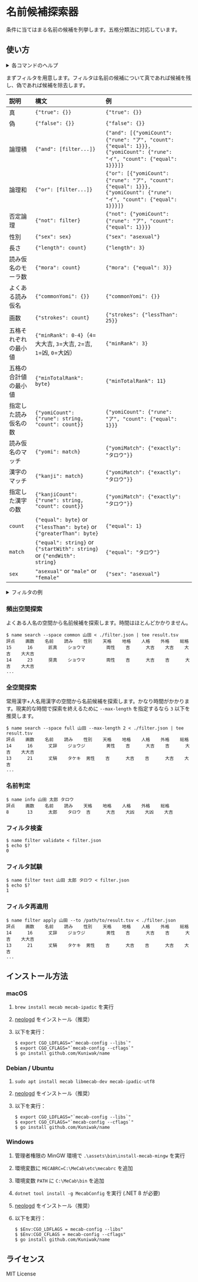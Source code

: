 名前候補探索器
==============

条件に当てはまる名前の候補を列挙します。五格分類法に対応しています。


使い方
-----

<details>
<summary>各コマンドのヘルプ</summary>

```console
$ name -h
Usage: name [subcommand] [options]

SUBCOMMANDS
  filter    name filter related commands
  search    search for given names
  info    show information about a given name

$ name search -h
Usage: name [options] <familyName>

OPTIONS
  -dir-dict string
        Directory of MeCab dictionary (full space only) (default "")
  -max-length int
        Maximum length of a given name (default 3)
  -min-length int
        Minimum length of a given name (default 1)
  -space string
        Search spaces (available: full, common) (default "common")
  -yomi-count int
        Number of Yomi-Gana candidates (default 5)

STDIN
        Filter notated in JSON. See "name filter validate --help" for details.

EXAMPLES
        $ name search 山田 < ./filter.example.json
        評点    画数    名前    読み    天格    地格    人格    外格    総格
        15      13      一喜    イッキ  吉      大吉    大吉    大大吉  大吉
        15      13      一喜    イッキ  吉      大吉    大吉    大大吉  大吉
        ...

$ name info -h
Usage: name info [options] <familyName> <givenName> <yomi>

EXAMPLES
        $ name info 山田 太郎 タロウ
        評点    画数    名前    読み    天格    地格    人格    外格    総格
        8       13      太郎    タロウ  吉      大吉    大凶    大凶    大吉

$ name filter validate -h
Usage: name filter validate

STDIN
        Filter notated in JSON.

                filter       := true | false | and | or | not | sex | length | mora | strokes | minRank | minTotalRank |
                        yomiCount | yomi | kanjiCount | kanji
                true         := {"true": {}}
                false        := {"false": {}}
                and          := {"and": [filter...]}
                or           := {"or": [filter...]}
                not          := {"not": filter}
                sex          := {"sex": "asexual" | "male" | "female"}
                length       := {"length": count}
                mora         := {"maxMora": count}
                strokes      := {"strokes": count}
                minRank      := {"minRank": 0-4} (4=大大吉, 3=大吉, 2=吉, 1=凶, 0=大凶)
                minTotalRank := {"minTotalRank": byte}
                yomiCount    := {"yomiCount": {"rune": rune, "count": count}}
                yomi         := {"yomi": match}
                kanjiCount   := {"kanjiCount": {"rune": rune, "count": count}}
                kanji        := {"kanji": match}
                count        := {"equal": byte} | {"greaterThan": byte} | {"lessThan": byte}
                match        := {"equal": string} | {"contain": string} | {"startWith": string} | {"endWith": string}
                byte         := 0-255
                rune         := string that contains only one rune

EXAMPLES
        $ name filter validate < valid-filter.json
        $ echo $?
        0

        $ name filter validate < invalid-filter.json
        $ echo $?
        1

$ name filter test -h
Usage: name filter test <familyName> <givenName> <yomi>

STDIN
        Filter notated in JSON. See "name filter validate --help" for details.

EXAMPLES
        $ name filter test 田中 太郎 タロウ < filter.json
        $ echo $?
        0

        $ name filter test 田中 太郎 タロウ < filter.json
        $ echo $?
        1
        
$ name filter apply -h
Usage: name filter apply <familyName> --to <path>
OPTIONS
  -to name search
        path to the result file of name search

STDIN
        Filter notated in JSON. See "name filter validate --help" for details.

EXAMPLES
        $ name filter apply 山田 --to /path/to/result.tsv < ./filter.example.json
        評点    画数    名前    読み    天格    地格    人格    外格    総格
        15      13      一喜    イッキ  吉      大吉    大吉    大大吉  大吉
        15      13      一喜    イッキ  吉      大吉    大吉    大大吉  大吉
```
</details>

まずフィルタを用意します。フィルタは名前の候補について真であれば候補を残し、偽であれば候補を除去します。

| 説明         | 構文                                                                      | 例                                                                                                                     |
|:-----------|:------------------------------------------------------------------------|:----------------------------------------------------------------------------------------------------------------------|
| 真          | `{"true": {}}`                                                          | `{"true": {}}`                                                                                                        |
| 偽          | `{"false": {}}`                                                         | `{"false": {}}`                                                                                                       |
| 論理積        | `{"and": [filter...]}`                                                  | `{"and": [{"yomiCount": {"rune": "ア", "count": {"equal": 1}}}, {"yomiCount": {"rune": "イ", "count": {"equal": 1}}}]}` |
| 論理和        | `{"or": [filter...]}`                                                   | `{"or": [{"yomiCount": {"rune": "ア", "count": {"equal": 1}}}, {"yomiCount": {"rune": "イ", "count": {"equal": 1}}}]}`  |
| 否定論理       | `{"not": filter}`                                                       | `{"not": {"yomiCount": {"rune": "ア", "count": {"equal": 1}}}}`                                                        |
| 性別         | `{"sex": sex}`                                                          | `{"sex": "asexual"}`                                                                                                  |
| 長さ         | `{"length": count}`                                                     | `{"length": 3}`                                                                                                       |
| 読み仮名のモーラ数  | `{"mora": count}`                                                       | `{"mora": {"equal": 3}}`                                                                                              |
| よくある読み仮名   | `{"commonYomi": {}}`                                                    | `{"commonYomi": {}}`                                                                                                  |
| 画数         | `{"strokes": count}`                                                    | `{"strokes": {"lessThan": 25}}`                                                                                       |
| 五格それぞれの最小値 | `{"minRank": 0-4}`（`4`=大大吉, `3`=大吉, `2`=吉, `1`=凶, `0`=大凶）               | `{"minRank": 3}`                                                                                                      |
| 五格の合計値の最小値 | `{"minTotalRank": byte}`                                                | `{"minTotalRank": 11}`                                                                                                |
| 指定した読み仮名の数 | `{"yomiCount": {"rune": string, "count": count}}`                       | `{"yomiCount": {"rune": "ア", "count": {"equal": 1}}}`                                                                 |
| 読み仮名のマッチ   | `{"yomi": match}`                                                       | `{"yomiMatch": {"exactly": "タロウ"}}`                                                                                   |                                                     
| 漢字のマッチ     | `{"kanji": match}`                                                      | `{"yomiMatch": {"exactly": "タロウ"}}`                                                                                   |                                                     
| 指定した漢字の数   | `{"kanjiCount": {"rune": string, "count": count}}`                      | `{"yomiMatch": {"exactly": "タロウ"}}`                                                                                   |                                                     
| `count`    | `{"equal": byte}` or `{"lessThan": byte}` or `{"greaterThan": byte}`    | `{"equal": 1}`                                                                                                        |
| `match`    | `{"equal": string}` or `{"startWith": string}` or `{"endWith": string}` | `{"equal": "タロウ"}`                                                                                                    |
| `sex`      | `"asexual"` or `"male"` or `"female"`                                   | `{"sex": "asexual"}`                                                                                                  |

<details>
<summary>フィルタの例</summary>

```json
{
  "and": [
    {"sex": "male"},
    {"commonYomi": {}},
    {"mora": {"equal": 3}},
    {"minRank": 2},
    {"minTotalRank": 11},
    {
      "or": [
        {
          "and": [
            {"yomiCount": {"rune": "ユ", "count": {"equal": 1}}},
            {"yomiCount": {"rune": "ウ", "count": {"equal": 0}}},
            {"yomiCount": {"rune": "サ", "count": {"lessThan": 2}}},
            {"yomiCount": {"rune": "キ", "count": {"equal": 0}}}
          ]
        },
        {
          "and": [
            {"yomiCount": {"rune": "ユ", "count": {"equal": 0}}},
            {"yomiCount": {"rune": "ウ", "count": {"equal": 1}}},
            {"yomiCount": {"rune": "サ", "count": {"lessThan": 2}}},
            {"yomiCount": {"rune": "キ", "count": {"equal": 0}}}
          ]
        },
        {
          "and": [
            {"yomiCount": {"rune": "ユ", "count": {"equal": 0}}},
            {"yomiCount": {"rune": "ウ", "count": {"equal": 0}}},
            {"yomiCount": {"rune": "サ", "count": {"equal": 0}}},
            {"yomiCount": {"rune": "キ", "count": {"equal": 1}}}
          ]
        }
      ]
    }
  ]
}
```
</details>

### 頻出空間探索

よくある人名の空間から名前候補を探索します。時間はほとんどかかりません。

```console
$ name search --space common 山田 < ./filter.json | tee result.tsv
評点    画数    名前    読み    性別    天格    地格    人格    外格    総格
15      16      匠真    ショウマ        両性    吉      大吉    大吉    大吉    大大吉
14      23      奨真    ショウマ        両性    吉      大吉    吉      大吉    大大吉
...
```

### 全空間探索

常用漢字+人名用漢字の空間から名前候補を探索します。かなり時間がかかります。現実的な時間で探索を終えるために `--max-length` を指定するなら `3` 以下を推奨します。

```console
$ name search --space full 山田 --max-length 2 < ./filter.json | tee result.tsv
評点    画数    名前    読み    性別    天格    地格    人格    外格    総格
14      16      丈辞    ジョウジ        男性    吉      大吉    吉      大吉    大大吉
13      21      丈騎    タケキ  男性    吉      大吉    吉      大吉    大吉
...
```

### 名前判定

```console
$ name info 山田 太郎 タロウ
評点    画数    名前    読み    天格    地格    人格    外格    総格
8       13      太郎    タロウ  吉      大吉    大凶    大凶    大吉
```

### フィルタ検査

```console
$ name filter validate < filter.json
$ echo $?
0
```

### フィルタ試験

```console
$ name filter test 山田 太郎 タロウ < filter.json
$ echo $?
1
```


### フィルタ再適用

```console
$ name filter apply 山田 --to /path/to/result.tsv < ./filter.json
評点    画数    名前    読み    性別    天格    地格    人格    外格    総格
14      16      丈辞    ジョウジ        男性    吉      大吉    吉      大吉    大大吉
13      21      丈騎    タケキ  男性    吉      大吉    吉      大吉    大吉
...
```


インストール方法
----------------
### macOS

1. `brew install mecab mecab-ipadic` を実行
5. [neologd](https://github.com/neologd/mecab-ipadic-neologd) をインストール（推奨）
3. 以下を実行：

    ```console
    $ export CGO_LDFLAGS="`mecab-config --libs`"
    $ export CGO_CFLAGS="`mecab-config --cflags`"
    $ go install github.com/Kuniwak/name
    ```


### Debian / Ubuntu

1. `sudo apt install mecab libmecab-dev mecab-ipadic-utf8`
5. [neologd](https://github.com/neologd/mecab-ipadic-neologd) をインストール（推奨）
3. 以下を実行：

    ```console
    $ export CGO_LDFLAGS="`mecab-config --libs`"
    $ export CGO_CFLAGS="`mecab-config --cflags`"
    $ go install github.com/Kuniwak/name
    ```


### Windows
1. 管理者権限の MinGW 環境で `.\assets\bin\install-mecab-mingw` を実行
2. 環境変数に `MECABRC=C:\MeCab\etc\mecabrc` を追加
3. 環境変数 `PATH` に `C:\MeCab\bin` を追加
4. `dotnet tool install -g MecabConfig` を実行 (.NET 8 が必要)
5. [neologd](https://github.com/neologd/mecab-ipadic-neologd) をインストール（推奨）
6. 以下を実行：

    ```console
    $ $Env:CGO_LDFLAGS = mecab-config --libs"
    $ $Env:CGO_CFLAGS = mecab-config --cflags"
    $ go install github.com/Kuniwak/name
    ```


ライセンス
---------
MIT License
